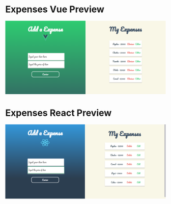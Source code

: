 # Expenses Vue Preview
![imgvue](https://github.com/brayvasq/expenses-list/blob/master/previews/expenses-vue.PNG)

# Expenses React Preview
![imgvue](https://github.com/brayvasq/expenses-list/blob/master/previews/expenses-react.PNG)
